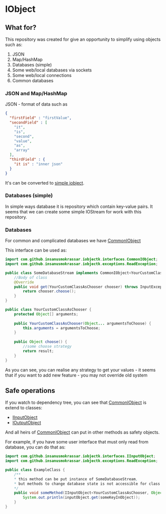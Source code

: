 # IObject
## What for?
This repository was created for give an opportunity to simplify using objects such as:

1. JSON
2. Map/HashMap 
3. Databases (simple)
4. Some web/local databases via sockets
5. Some web/local connections
6. Common databases

### JSON and Map/HashMap
JSON - format of data such as
```json
{
  "firstField" : "firstValue",
  "secondField" : [
    "it",
    "is",
    "second",
    "value",
    "as",
    "array"
  ],
  "thirdField" : {
    "it is" : "inner json"
  }
}
```

It's can be converted to [simple iobject](src/main/java/com/github/insanusmokrassar/iobjectk/realisations/SimpleIObject.java).

### Databases (simple)
In simple ways database it is repository which contain key-value pairs. It seems that we can create some simple IOStream for work with this repository.

### Databases
For common and complicated databases we have [CommonIObject](src/main/java/com/github/insanusmokrassar/iobjectk/interfaces/CommonIObject.java)

This interface can be used as:
```java
import com.github.insanusmokrassar.iobjectk.interfaces.CommonIObject;
import com.github.insanusmokrassar.iobjectk.exceptions.ReadException;

public class SomeDatabaseStream implements CommonIObject<YourCustomClassAsChooser, Object> {
    //Body of class
    @Override
    public void get(YourCustomClassAsChooser chooser) throws InputException{
        return chooser.choose();
    }
}

public class YourCustomClassAsChooser {
    protected Object[] arguments;
    
    public YourCustomClassAsChooser(Object... argumentsToChoose) {
        this.arguments = argumentsToChoose;
    }
    
    public Object choose() {
        //some choose strategy
        return result;
    }
}
```

As you can see, you can realise any strategy to get your values - it seems that if you want to add new feature - you may not override old system

## Safe operations
If you watch to dependency tree, you can see that [CommonIObject](src/main/java/com/github/insanusmokrassar/iobjectk/interfaces/CommonIObject.java) is extend to classes:

* [IInputObject](src/main/java/com/github/insanusmokrassar/iobjectk/interfaces/IInputObject.java)
* [IOutputObject](src/main/java/com/github/insanusmokrassar/iobjectk/interfaces/IOutputObject.java)

And all heirs of [CommonIObject](src/main/java/com/github/insanusmokrassar/iobjectk/interfaces/CommonIObject.java) can put in other methods as safety objects.

For example, if you have some user interface that must only read from database, you can do that as:
```java
import com.github.insanusmokrassar.iobjectk.interfaces.IInputObject;
import com.github.insanusmokrassar.iobjectk.exceptions.ReadException;

public class ExampleClass {
    /**
    * this method can be put instance of SomeDatabaseStream, 
    * but methods to change database state is not accessible for class
    */
    public void someMethod(IInputObject<YourCustomClassAsChooser, Object> inputObject) {
        System.out.println(inputObject.get(someKeyInObject));
    }
}
```
